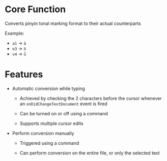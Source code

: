 # Core Function
Converts pinyin tonal marking format to their actual counterparts

Example:
- `a1` -> `ā`
- `o3` -> `ǒ`
- `v4` -> `ǜ`



# Features
- Automatic conversion while typing

  - Achieved by checking the 2 characters before the cursor whenever an `onDidChangeTextDocument` event is fired

  - Can be turned on or off using a command

  - Supports multiple cursor edits

- Perform conversion manually

  - Triggered using a command

  - Can perform conversion on the entire file, or only the selected text
